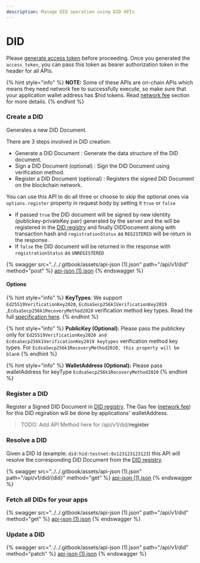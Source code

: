 ```yaml
---
description: Manage DID operation using DID APIs
---
```


# DID

Please [generate access token](authentication.md) before proceeding.  Once you generated the `access_token`, you can pass this token as bearer authorization token in the header for all APIs.&#x20;

{% hint style="info" %}
**NOTE:** Some of these APIs are on-chain APIs which means they need network fee to successfully execute, so make sure that your application wallet address has $hid tokens. Read [network fee](../developer-dashboard/network-fee.md) section for more details.
{% endhint %}

### Create a DID

Generates a new DID Document.&#x20;

There are 3 steps involved in DID creation:&#x20;

* Generate a DID Document : Generate the data structure of  the DID document.
* Sign a DID Document (optional) : Sign the DID Document using verification method.&#x20;
* Register a DID Document (optional) : Registers the signed DID Document on the blockchain network.&#x20;

You can use this API to do all three or choose to skip the optional ones via `options.register` property in request body by setting it `true` or `false`

* If passed `true` the DID document will be signed by new identity (publickey-privateKey pair) generated by the server and the will be registered in the [DID registry](../../concepts/decentralized-identifier-did/did-registry.md) and finally DIDDocument along with transaction hash and `registrationStatus` as `REGISTERED` will be return in the response.&#x20;
* If `false` the DID document will be returned in the response with `registrationStatus` as `UNREGISTERED`&#x20;

{% swagger src="../../.gitbook/assets/api-json (1).json" path="/api/v1/did" method="post" %}
[api-json (1).json](<../../.gitbook/assets/api-json (1).json>)
{% endswagger %}

#### Options

{% hint style="info" %}
**KeyTypes**: We support `Ed25519VerificationKey2020`, `EcdsaSecp256k1VerificationKey2019` ,`EcdsaSecp256k1RecoveryMethod2020` verification method key types. Read the full [specification here](../../concepts/specifications/supported-signature-algorithms.md).
{% endhint %}

{% hint style="info" %}
**PublicKey (Optional)**: Please pass the publickey only for `Ed25519VerificationKey2020 and EcdsaSecp256k1VerificationKey2019 keytypes` verification method key types. For `EcdsaSecp256k1RecoveryMethod2020, this property will be blank`
{% endhint %}

{% hint style="info" %}
**WalletAddress (Optional):** Please pass walletAddress for keyType `EcdsaSecp256k1RecoveryMethod2020`
{% endhint %}

### Register a DID

Register a Signed DID Document in [DID registry](../../concepts/decentralized-identifier-did/did-registry.md). The Gas fee ([network fee](../developer-dashboard/network-fee.md)) for this DID regiration will be done by applications' walletAddress.&#x20;

> TODO: Add API Method here for /api/v1/did/**register**

### Resolve a DID

Given a DID Id (example: `did:hid:testnet:0x123123123123`) this API will resolve the corresponding DID Document from the [DID registry](../../concepts/decentralized-identifier-did/did-registry.md).&#x20;

{% swagger src="../../.gitbook/assets/api-json (1).json" path="/api/v1/did/{did}" method="get" %}
[api-json (1).json](<../../.gitbook/assets/api-json (1).json>)
{% endswagger %}

### Fetch all DIDs for your apps

{% swagger src="../../.gitbook/assets/api-json (1).json" path="/api/v1/did" method="get" %}
[api-json (1).json](<../../.gitbook/assets/api-json (1).json>)
{% endswagger %}

### Update a DID

{% swagger src="../../.gitbook/assets/api-json (1).json" path="/api/v1/did" method="patch" %}
[api-json (1).json](<../../.gitbook/assets/api-json (1).json>)
{% endswagger %}

###
